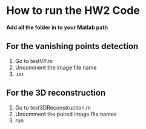 # How to run the HW2 Code

**Add all the folder in to your Matlab path**
## For the vanishing points detection
1. Go to testVP.m
2. Uncomment the image file name
3. .un

##  For the 3D reconstruction
1. Go to test3DReconstruction.m
2. Uncomment the paired image file names
3. run
